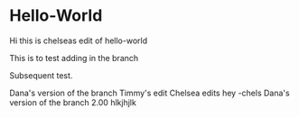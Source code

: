 # Hello-World
Hi this is chelseas edit of hello-world

This is to test adding in the branch


Subsequent test.

Dana's version of the branch
Timmy's edit
Chelsea edits
hey -chels
Dana's version of the branch 2.00
hlkjhjlk

